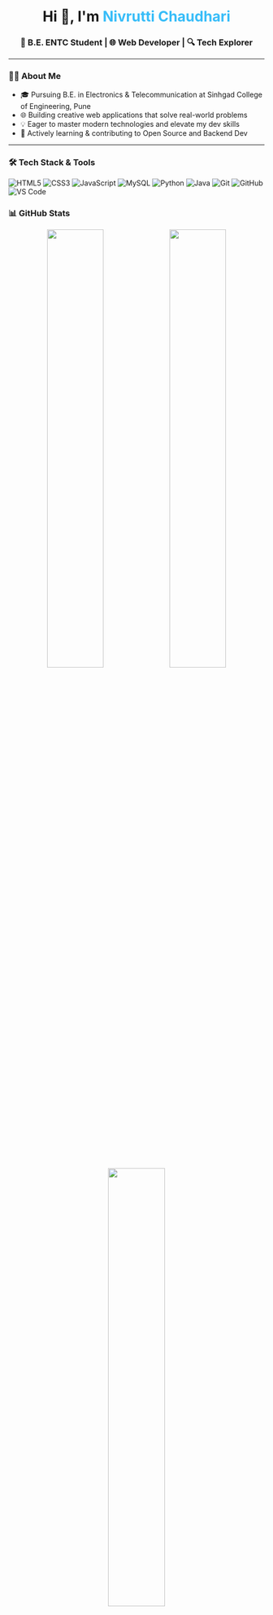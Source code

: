 <h1 align="center">Hi 👋, I'm <span style="color:#38bdf8">Nivrutti Chaudhari</span></h1>
<h3 align="center">🚀 B.E. ENTC Student | 🌐 Web Developer | 🔍 Tech Explorer</h3>

---

### 👨‍🎓 About Me
- 🎓 Pursuing B.E. in Electronics & Telecommunication at Sinhgad College of Engineering, Pune  
- 🌐 Building creative web applications that solve real-world problems  
- 💡 Eager to master modern technologies and elevate my dev skills  
- 🌱 Actively learning & contributing to Open Source and Backend Dev  

---

### 🛠️ Tech Stack & Tools

![HTML5](https://img.shields.io/badge/html5-%23E34F26.svg?&style=for-the-badge&logo=html5&logoColor=white)
![CSS3](https://img.shields.io/badge/css3-%231572B6.svg?&style=for-the-badge&logo=css3&logoColor=white)
![JavaScript](https://img.shields.io/badge/javascript-%23323330.svg?&style=for-the-badge&logo=javascript&logoColor=%23F7DF1E)
![MySQL](https://img.shields.io/badge/mysql-%2300f.svg?&style=for-the-badge&logo=mysql&logoColor=white)
![Python](https://img.shields.io/badge/python-%233776AB.svg?&style=for-the-badge&logo=python&logoColor=white)
![Java](https://img.shields.io/badge/java-%23ED8B00.svg?&style=for-the-badge&logo=openjdk&logoColor=white)
![Git](https://img.shields.io/badge/git-%23F05033.svg?&style=for-the-badge&logo=git&logoColor=white)
![GitHub](https://img.shields.io/badge/github-%23121011.svg?&style=for-the-badge&logo=github&logoColor=white)
![VS Code](https://img.shields.io/badge/vscode-%23007ACC.svg?&style=for-the-badge&logo=visual-studio-code&logoColor=white)


### 📊 GitHub Stats

<p align="center">
  <img src="https://github-readme-stats.vercel.app/api?username=nivrutti499&show_icons=true&theme=tokyonight" width="47%" />
  <img src="https://github-readme-streak-stats.herokuapp.com?user=nivrutti499&theme=tokyonight" width="47%" />
</p>

<p align="center">
  <img src="https://github-readme-stats.vercel.app/api/top-langs/?username=nivrutti499&layout=compact&theme=tokyonight" width="47%" />
</p>

---

### 📈 Visitor Counter
<p align="left">
  <img src="https://komarev.com/ghpvc/?username=nivrutti499&label=Profile%20views&color=0e75b6&style=flat" alt="nivrutti499" />
</p>

---

### 📫 Let's Connect

<p align="center">
  <a href="https://www.linkedin.com/in/nivrutti-chaudhari-00b2a0284?utm_source=share&utm_campaign=share_via&utm_content=profile&utm_medium=android_app" target="_blank">
    <img src="https://img.shields.io/badge/LinkedIn-0A66C2?style=for-the-badge&logo=linkedin&logoColor=white" alt="LinkedIn Badge"/>
  </a>
  <a href="https://github.com/nivrutti499" target="_blank">
    <img src="https://img.shields.io/badge/Portfolio-24292E?style=for-the-badge&logo=github&logoColor=white" alt="Portfolio Badge"/>
  </a>
  <a href="nivruttichaudhari54@gmail.com">
    <img src="https://img.shields.io/badge/Email-D14836?style=for-the-badge&logo=gmail&logoColor=white" alt="Gmail Badge"/>
  </a>
</p>
